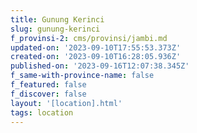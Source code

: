 ```yaml
---
title: Gunung Kerinci
slug: gunung-kerinci
f_provinsi-2: cms/provinsi/jambi.md
updated-on: '2023-09-10T17:55:53.373Z'
created-on: '2023-09-10T16:28:05.936Z'
published-on: '2023-09-16T12:07:38.345Z'
f_same-with-province-name: false
f_featured: false
f_discover: false
layout: '[location].html'
tags: location
---
```



